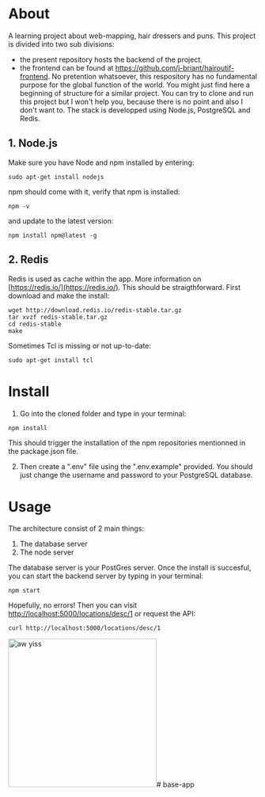 # About
A learning project about web-mapping, hair dressers and puns. This project is divided into two sub divisions: 
- the present repository hosts the backend of the project.
- the frontend can be found at https://github.com/j-briant/hairoutif-frontend.
No pretention whatsoever, this respository has no fundamental purpose for the global function of the world. You might just find here a beginning of structure for a similar project. You can try to clone and run this project but I won't help you, because there is no point and also I don't want to.
The stack is developped using Node.js, PostgreSQL and Redis.
## 1. Node.js
Make sure you have Node and npm installed by entering:
```shell
sudo apt-get install nodejs
```

npm should come with it, verify that npm is installed:
```shell
npm -v
```

and update to the latest version:
```shell
npm install npm@latest -g
```

## 2. Redis
Redis is used as cache within the app. More information on [https://redis.io/](https://redis.io/).
This should be straigthforward. First download and make the install:
```shell
wget http://download.redis.io/redis-stable.tar.gz
tar xvzf redis-stable.tar.gz
cd redis-stable
make
```

Sometimes Tcl is missing or not up-to-date:
```shell
sudo apt-get install tcl
```

# Install
1. Go into the cloned folder and type in your terminal:
```shell
npm install
```
This should trigger the installation of the npm repositories mentionned in the package.json file.

2. Then create a ".env" file using the ".env.example" provided. You should just change the username and password to your PostgreSQL database.

# Usage
The architecture consist of 2 main things:
1. The database server
2. The node server

The database server is your PostGres server.
Once the install is succesful, you can start the backend server by typing in your terminal:
```shell
npm start
```

Hopefully, no errors!
Then you can visit [http://localhost:5000/locations/desc/1](http://localhost:5000/locations/desc/1) or request the API:
```shell
curl http://localhost:5000/locations/desc/1
```

<img src="https://ih1.redbubble.net/image.1323559437.3240/pp,840x830-pad,1000x1000,f8f8f8.jpg" alt="aw yiss" width="300"/># base-app
